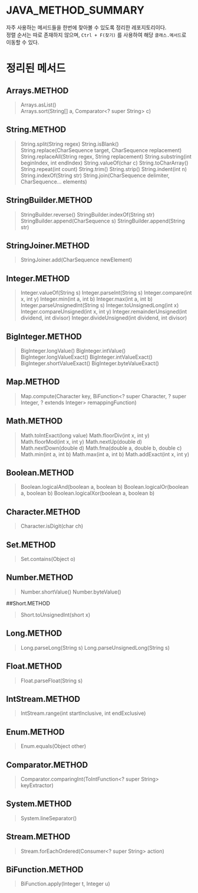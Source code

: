 # JAVA_METHOD_SUMMARY
자주 사용하는 메서드들을 한번에 찾아볼 수 있도록 정리한 레포지토리이다.    
정렬 순서는 따로 존재하지 않으며, ```Ctrl + F(찾기)``` 를 사용하여 해당 ```클래스.메서드```로 이동할 수 있다.

# 정리된 메서드 
## Arrays.METHOD
> Arrays.asList()<br>
> Arrays.sort(String[] a, Comparator<? super String> c)

## String.METHOD
> String.split(String regex)
> String.isBlank()
> String.replace(CharSequence target, CharSequence replacement)
> String.replaceAll(String regex, String replacement)
> String.substring(int beginIndex, int endIndex)
> String.valueOf(char c)
> String.toCharArray()
> String.repeat(int count)
> String.trim()
> String.strip()
> String.indent(int n)
> String.indexOf(String str)
> String.join(CharSequence delimiter, CharSequence... elements)

## StringBuilder.METHOD
> StringBuilder.reverse()
> StringBuilder.indexOf(String str)
> StringBuilder.append(CharSequence s)
> StringBuilder.append(String str)

## StringJoiner.METHOD
> StringJoiner.add(CharSequence newElement)

## Integer.METHOD
> Integer.valueOf(String s)
> Integer.parseInt(String s)
> Integer.compare(int x, int y)
> Integer.min(int a, int b)
> Integer.max(int a, int b)
> Integer.parseUnsignedInt(String s)
> Integer.toUnsignedLong(int x)
> Integer.compareUnsigned(int x, int y)
> Integer.remainderUnsigned(int dividend, int divisor)
> Integer.divideUnsigned(int dividend, int divisor)

## BigInteger.METHOD
> BigInteger.longValue()
> BigInteger.intValue()
> BigInteger.longValueExact()
> BigInteger.intValueExact()
> BigInteger.shortValueExact()
> BigInteger.byteValueExact()

## Map.METHOD
> Map.compute(Character key, BiFunction<? super Character, ? super Integer, ? extends Integer> remappingFunction)

## Math.METHOD
> Math.toIntExact(long value)
> Math.floorDiv(int x, int y)
> Math.floorMod(int x, int y)
> Math.nextUp(double d)
> Math.nextDown(double d)
> Math.fma(double a, double b, double c)
> Math.min(int a, int b)
> Math.max(int a, int b)
> Math.addExact(int x, int y)

## Boolean.METHOD
> Boolean.logicalAnd(boolean a, boolean b)
> Boolean.logicalOr(boolean a, boolean b)
> Boolean.logicalXor(boolean a, boolean b)

## Character.METHOD
> Character.isDigit(char ch)

## Set.METHOD
> Set.contains(Object o)

## Number.METHOD
> Number.shortValue()
> Number.byteValue()

##Short.METHOD
> Short.toUnsignedInt(short x)

## Long.METHOD
> Long.parseLong(String s)
> Long.parseUnsignedLong(String s)

## Float.METHOD
> Float.parseFloat(String s)

## IntStream.METHOD
> IntStream.range(int startInclusive, int endExclusive)

## Enum.METHOD
> Enum.equals(Object other)

## Comparator.METHOD
> Comparator.comparingInt(ToIntFunction<? super String> keyExtractor)

## System.METHOD
> System.lineSeparator()

## Stream.METHOD
> Stream.forEachOrdered(Consumer<? super String> action)

## BiFunction.METHOD
> BiFunction.apply(Integer t, Integer u)
